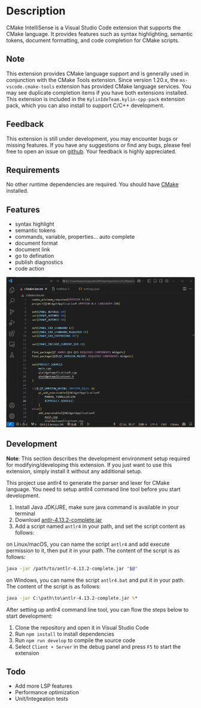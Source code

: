 # Description

CMake IntelliSense is a Visual Studio Code extension that supports the CMake language. It provides features such as syntax highlighting, semantic tokens, document formatting, and code completion for CMake scripts.

## Note

This extension provides CMake language support and is generally used in conjunction with the CMake Tools extension. Since version 1.20.x, the `ms-vscode.cmake-tools` extension has provided CMake language services. You may see duplicate completion items if you have both extensions installed. This extension is included in the `KylinIdeTeam.kylin-cpp-pack` extension pack, which you can also install to support C/C++ development.

## Feedback

This extension is still under development, you may encounter bugs or missing features. If you have any suggestions or find any bugs, please feel free to open an issue on [github](https://github.com/quanzhuo/cmake-intellisence/issues). Your feedback is highly appreciated.

## Requirements

No other runtime dependencies are required. You should have [CMake](https://cmake.org/download/) installed.

## Features

+ syntax highlight
+ semantic tokens
+ commands, variable, properties... auto complete
+ document format
+ document link
+ go to defination
+ publish diagnostics
+ code action

![demo](https://github.com/quanzhuo/cmake-intellisence/raw/main/images/demo.gif)

## Development

**Note**: This section describes the development environment setup required for modifying/developing this extension. If you just want to use this extension, simply install it without any additional setup.

This project use antlr4 to generate the parser and lexer for CMake language. You need to setup antlr4 command line tool before you start development.

1. Install Java JDK/JRE, make sure java command is available in your terminal
2. Download [antlr-4.13.2-complete.jar](https://www.antlr.org/download/antlr-4.13.2-complete.jar)
3. Add a script named `antlr4` in your path, and set the script content as follows:

on Linux/macOS, you can name the script `antlr4` and add execute permission to it, then put it in your path. The content of the script is as follows:
```bash
java -jar /path/to/antlr-4.13.2-complete.jar "$@"
```

on Windows, you can name the script `antlr4.bat` and put it in your path. The content of the script is as follows:
```bat
java -jar C:\path\to\antlr-4.13.2-complete.jar %*
```

After setting up antlr4 command line tool, you can flow the steps below to start development:

1. Clone the repository and open it in Visual Studio Code
2. Run `npm install` to install dependencies
3. Run `npm run develop` to compile the source code
4. Select `Client + Server` in the debug panel and press `F5` to start the extension


## Todo

+ Add more LSP features
+ Performance optimization
+ Unit/Integeation tests
